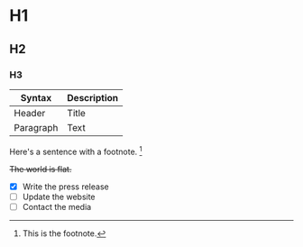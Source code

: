 # H1
## H2
### H3

| Syntax | Description |
| ----------- | ----------- |
| Header | Title |
| Paragraph | Text |

Here's a sentence with a footnote. [^1]

[^1]: This is the footnote.

~~The world is flat.~~

- [x] Write the press release
- [ ] Update the website
- [ ] Contact the media
